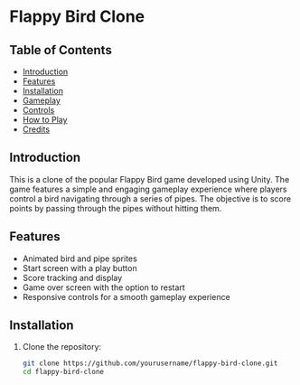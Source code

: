 # Flappy Bird Clone

## Table of Contents
- [Introduction](#introduction)
- [Features](#features)
- [Installation](#installation)
- [Gameplay](#gameplay)
- [Controls](#controls)
- [How to Play](#how-to-play)
- [Credits](#credits)

## Introduction
This is a clone of the popular Flappy Bird game developed using Unity. The game features a simple and engaging gameplay experience where players control a bird navigating through a series of pipes. The objective is to score points by passing through the pipes without hitting them.

## Features
- Animated bird and pipe sprites
- Start screen with a play button
- Score tracking and display
- Game over screen with the option to restart
- Responsive controls for a smooth gameplay experience

## Installation
1. Clone the repository:
   ```bash
   git clone https://github.com/yourusername/flappy-bird-clone.git
   cd flappy-bird-clone
